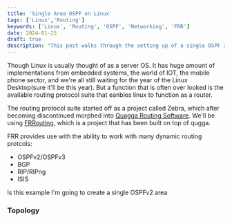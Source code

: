 ```yaml
---
title: 'Single Area OSPF on Linux'
tags: ['Linux','Routing']
keywords: ['Linux', 'Routing', 'OSPF', 'Networking', 'FRR']
date: 2024-01-25
draft: true
description: "This post walks through the setting up of a single OSPF area on Linux"
---
```


Though Linux is usually thought of as a server OS. It has huge amount of implementations from embedded systems, the world of IOT, the mobile phone sector, and we're all still waiting for the year of the Linux Desktop(sure it'll be this year). But a function that is often over looked is the available routing protocol suite that eanbles linux to function as a router.

The routing protocol suite started off as a project called Zebra, which after becoming discontinued morphed into [Quagga Routing Software](https://github.com/Quagga). We'll be using [FRRouting](https://frrouting.org/), which is a project that has been built on top of qugga.

FRR provides use with the ability to work with many dynamic routing protcols:
  - OSPFv2/OSPFv3
  - BGP
  - RIP/RIPng
  - ISIS
  
Is this example I'm going to create a single OSPFv2 area 


### Topology ###
